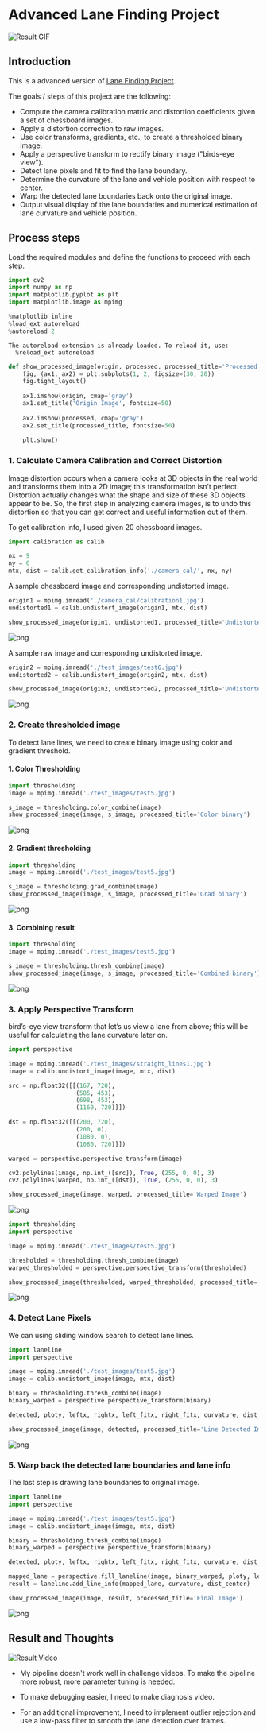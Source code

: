 
# Advanced Lane Finding Project

![Result GIF](output_images/result.gif)

## Introduction

This is a advanced version of [Lane Finding Project][].

The goals / steps of this project are the following:

- Compute the camera calibration matrix and distortion coefficients given a set of chessboard images.
- Apply a distortion correction to raw images.
- Use color transforms, gradients, etc., to create a thresholded binary image.
- Apply a perspective transform to rectify binary image ("birds-eye view").
- Detect lane pixels and fit to find the lane boundary.
- Determine the curvature of the lane and vehicle position with respect to center.
- Warp the detected lane boundaries back onto the original image.
- Output visual display of the lane boundaries and numerical estimation of lane curvature and vehicle position.

[Lane Finding Project]: https://github.com/earlbread/CarND-LaneLines-P1

## Process steps

Load the required modules and define the functions to proceed with each step.


```python
import cv2
import numpy as np
import matplotlib.pyplot as plt
import matplotlib.image as mpimg

%matplotlib inline
%load_ext autoreload
%autoreload 2
```

    The autoreload extension is already loaded. To reload it, use:
      %reload_ext autoreload



```python
def show_processed_image(origin, processed, processed_title='Processed'):
    fig, (ax1, ax2) = plt.subplots(1, 2, figsize=(30, 20))
    fig.tight_layout()
    
    ax1.imshow(origin, cmap='gray')
    ax1.set_title('Origin Image', fontsize=50)
    
    ax2.imshow(processed, cmap='gray')
    ax2.set_title(processed_title, fontsize=50)
    
    plt.show()
```

### 1. Calculate Camera Calibration and Correct Distortion

Image distortion occurs when a camera looks at 3D objects in the real world and transforms them into a 2D image; this transformation isn’t perfect. Distortion actually changes what the shape and size of these 3D objects appear to be. So, the first step in analyzing camera images, is to undo this distortion so that you can get correct and useful information out of them.

To get calibration info, I used given 20 chessboard images.


```python
import calibration as calib

nx = 9
ny = 6
mtx, dist = calib.get_calibration_info('./camera_cal/', nx, ny)
```

A sample chessboard image and corresponding undistorted image.


```python
origin1 = mpimg.imread('./camera_cal/calibration1.jpg')
undistorted1 = calib.undistort_image(origin1, mtx, dist)

show_processed_image(origin1, undistorted1, processed_title='Undistorted Image')
```


![png](output_images/output_9_0.png)


A sample raw image and corresponding undistorted image.


```python
origin2 = mpimg.imread('./test_images/test6.jpg')
undistorted2 = calib.undistort_image(origin2, mtx, dist)

show_processed_image(origin2, undistorted2, processed_title='Undistorted Image')
```


![png](output_images/output_11_0.png)


### 2. Create thresholded image

To detect lane lines, we need to create binary image using color and gradient threshold.

#### 1. Color Thresholding


```python
import thresholding
image = mpimg.imread('./test_images/test5.jpg')

s_image = thresholding.color_combine(image)
show_processed_image(image, s_image, processed_title='Color binary')
```


![png](output_images/output_15_0.png)


#### 2. Gradient thresholding


```python
import thresholding
image = mpimg.imread('./test_images/test5.jpg')

s_image = thresholding.grad_combine(image)
show_processed_image(image, s_image, processed_title='Grad binary')
```


![png](output_images/output_17_0.png)


#### 3. Combining result


```python
import thresholding
image = mpimg.imread('./test_images/test5.jpg')

s_image = thresholding.thresh_combine(image)
show_processed_image(image, s_image, processed_title='Combined binary')
```


![png](output_images/output_19_0.png)


### 3. Apply Perspective Transform

bird’s-eye view transform that let’s us view a lane from above; this will be useful for calculating the lane curvature later on.


```python
import perspective

image = mpimg.imread('./test_images/straight_lines1.jpg')
image = calib.undistort_image(image, mtx, dist)

src = np.float32([[(167, 720),
                   (585, 453),
                   (698, 453),
                   (1160, 720)]])

dst = np.float32([[(200, 720),
                   (200, 0),
                   (1080, 0),
                   (1080, 720)]])

warped = perspective.perspective_transform(image)

cv2.polylines(image, np.int_([src]), True, (255, 0, 0), 3)
cv2.polylines(warped, np.int_([dst]), True, (255, 0, 0), 3)

show_processed_image(image, warped, processed_title='Warped Image')
```


![png](output_images/output_22_0.png)



```python
import thresholding
import perspective

image = mpimg.imread('./test_images/test5.jpg')

thresholded = thresholding.thresh_combine(image)
warped_thresholded = perspective.perspective_transform(thresholded)

show_processed_image(thresholded, warped_thresholded, processed_title='Warped Image')
```


![png](output_images/output_23_0.png)


### 4. Detect Lane Pixels

We can using sliding window search to detect lane lines.


```python
import laneline
import perspective

image = mpimg.imread('./test_images/test5.jpg')
image = calib.undistort_image(image, mtx, dist)

binary = thresholding.thresh_combine(image)
binary_warped = perspective.perspective_transform(binary)

detected, ploty, leftx, rightx, left_fitx, right_fitx, curvature, dist_center = laneline.sliding_window(binary_warped)

show_processed_image(image, detected, processed_title='Line Detected Image')
```


![png](output_images/output_26_0.png)


### 5. Warp back the detected lane boundaries and lane info

The last step is drawing lane boundaries to original image.


```python
import laneline
import perspective

image = mpimg.imread('./test_images/test5.jpg')
image = calib.undistort_image(image, mtx, dist)

binary = thresholding.thresh_combine(image)
binary_warped = perspective.perspective_transform(binary)

detected, ploty, leftx, rightx, left_fitx, right_fitx, curvature, dist_center = laneline.sliding_window(binary_warped)

mapped_lane = perspective.fill_laneline(image, binary_warped, ploty, left_fitx, right_fitx)
result = laneline.add_line_info(mapped_lane, curvature, dist_center)

show_processed_image(image, result, processed_title='Final Image')
```


![png](output_images/output_29_0.png)

## Result and Thoughts

[![Result Video](http://img.youtube.com/vi/qh4Ee3G3TZk/0.jpg)](https://www.youtube.com/watch?v=qh4Ee3G3TZk)

- My pipeline doesn't work well in challenge videos. To make the pipeline more robust, more parameter tuning is needed.

- To make debugging easier, I need to make diagnosis video.

- For an additional improvement, I need to implement outlier rejection and use a low-pass filter to smooth the lane detection over frames.
